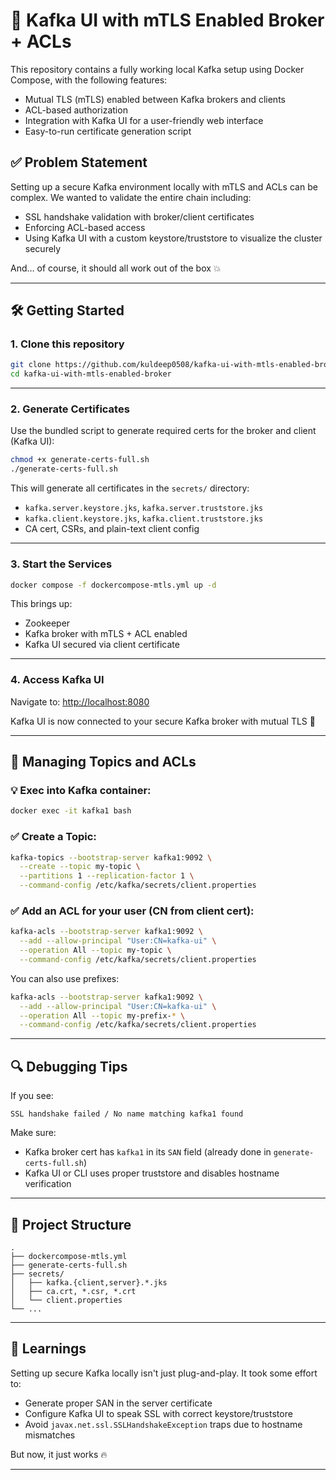 # 🔐 Kafka UI with mTLS Enabled Broker + ACLs

This repository contains a fully working local Kafka setup using Docker Compose, with the following features:
- Mutual TLS (mTLS) enabled between Kafka brokers and clients
- ACL-based authorization
- Integration with Kafka UI for a user-friendly web interface
- Easy-to-run certificate generation script

## ✅ Problem Statement

Setting up a secure Kafka environment locally with mTLS and ACLs can be complex. We wanted to validate the entire chain including:
- SSL handshake validation with broker/client certificates
- Enforcing ACL-based access
- Using Kafka UI with a custom keystore/truststore to visualize the cluster securely

And… of course, it should all work out of the box 💥

---

## 🛠️ Getting Started

### 1. Clone this repository
```bash
git clone https://github.com/kuldeep0508/kafka-ui-with-mtls-enabled-broker.git
cd kafka-ui-with-mtls-enabled-broker
```

---

### 2. Generate Certificates

Use the bundled script to generate required certs for the broker and client (Kafka UI):

```bash
chmod +x generate-certs-full.sh
./generate-certs-full.sh
```

This will generate all certificates in the `secrets/` directory:
- `kafka.server.keystore.jks`, `kafka.server.truststore.jks`
- `kafka.client.keystore.jks`, `kafka.client.truststore.jks`
- CA cert, CSRs, and plain-text client config

---

### 3. Start the Services

```bash
docker compose -f dockercompose-mtls.yml up -d
```

This brings up:
- Zookeeper
- Kafka broker with mTLS + ACL enabled
- Kafka UI secured via client certificate

---

### 4. Access Kafka UI

Navigate to: [http://localhost:8080](http://localhost:8080)

Kafka UI is now connected to your secure Kafka broker with mutual TLS 🎉

---

## 🔐 Managing Topics and ACLs

### 💡 Exec into Kafka container:
```bash
docker exec -it kafka1 bash
```

### ✅ Create a Topic:
```bash
kafka-topics --bootstrap-server kafka1:9092 \
  --create --topic my-topic \
  --partitions 1 --replication-factor 1 \
  --command-config /etc/kafka/secrets/client.properties
```

### ✅ Add an ACL for your user (CN from client cert):
```bash
kafka-acls --bootstrap-server kafka1:9092 \
  --add --allow-principal "User:CN=kafka-ui" \
  --operation All --topic my-topic \
  --command-config /etc/kafka/secrets/client.properties
```

You can also use prefixes:
```bash
kafka-acls --bootstrap-server kafka1:9092 \
  --add --allow-principal "User:CN=kafka-ui" \
  --operation All --topic my-prefix-* \
  --command-config /etc/kafka/secrets/client.properties
```

---

## 🔍 Debugging Tips

If you see:
```text
SSL handshake failed / No name matching kafka1 found
```
Make sure:
- Kafka broker cert has `kafka1` in its `SAN` field (already done in `generate-certs-full.sh`)
- Kafka UI or CLI uses proper truststore and disables hostname verification

---

## 📁 Project Structure

```
.
├── dockercompose-mtls.yml
├── generate-certs-full.sh
├── secrets/
│   ├── kafka.{client,server}.*.jks
│   ├── ca.crt, *.csr, *.crt
│   └── client.properties
└── ...
```

---

## 🧠 Learnings

Setting up secure Kafka locally isn't just plug-and-play. It took some effort to:
- Generate proper SAN in the server certificate
- Configure Kafka UI to speak SSL with correct keystore/truststore
- Avoid `javax.net.ssl.SSLHandshakeException` traps due to hostname mismatches

But now, it just works 🔥

---
